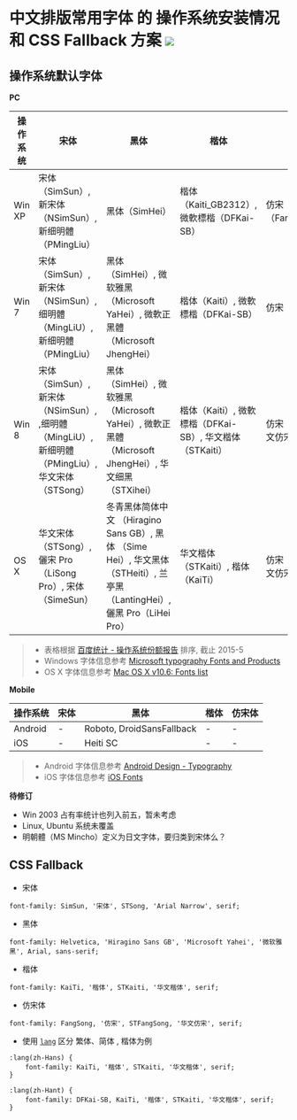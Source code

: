 # 中文排版常用字体 的 操作系统安装情况 和 CSS Fallback 方案 ![](https://img.shields.io/badge/release-no-red.svg?style=flat-square)


## 操作系统默认字体

**PC**

操作系统   | 宋体           | 黑体          | 楷体         | 仿宋体
--------- | ------------- | ------------ | ------------ | -------------
Win XP    | 宋体（SimSun）, 新宋体（NSimSun）, 新细明體（PMingLiu）| 黑体（SimHei） | 楷体（Kaiti_GB2312）, 微軟標楷（DFKai-SB） | 仿宋（Fangsong_GB2312）
Win 7     | 宋体（SimSun）, 新宋体（NSimSun）, 细明體（MingLiU）, 新细明體（PMingLiu） | 黑体（SimHei）, 微软雅黑（Microsoft YaHei）, 微軟正黑體（Microsoft JhengHei） | 楷体（Kaiti）, 微軟標楷（DFKai-SB）| 仿宋（Fangsong）
Win 8     | 宋体（SimSun）, 新宋体（NSimSun）, ,细明體（MingLiU）, 新细明體（PMingLiu）, 华文宋体（STSong）| 黑体（SimHei）, 微软雅黑（Microsoft YaHei）, 微軟正黑體（Microsoft JhengHei）, 华文细黑（STXihei） | 楷体（Kaiti）, 微軟標楷（DFKai-SB）, 华文楷体（STKaiti）| 仿宋（Fangsong）, 华文仿宋（STFangsong）
OS X      | 华文宋体（STSong）,儷宋 Pro（LiSong Pro）, 宋体 （SimeSun）| 冬青黑体简体中文 （Hiragino Sans GB）, 黑体 （Sime Hei）, 华文黑体（STHeiti）, 兰亭黑（LantingHei）, 儷黑 Pro（LiHei Pro） | 华文楷体（STKaiti）, 楷体（KaiTi）| 仿宋（FangSong）, 华文仿宋（STFangsong）

> - 表格根据 [百度统计 - 操作系统份额报告](http://tongji.baidu.com/data/os) 排序, 截止 2015-5
> - Windows 字体信息参考 [Microsoft typography Fonts and Products](http://www.microsoft.com/typography/fonts/product.aspx#Windows)  
> - OS X 字体信息参考 [Mac OS X v10.6: Fonts list](https://support.apple.com/en-us/HT202408)

**Mobile**

操作系统 | 宋体   | 黑体                       | 楷体         | 仿宋体
-------- | ----- | ------------------------- | ------------ | -------------
Android  | -     | Roboto, DroidSansFallback | -            | -
iOS      | -     | Heiti SC                  | -            | -

>  - Android 字体信息参考 [Android Design - Typography](http://developer.android.com/design/style/typography.html)
>  - iOS 字体信息参考 [iOS Fonts](http://iosfonts.com/) 

**待修订**

- Win 2003 占有率统计也列入前五，暂未考虑
- Linux, Ubuntu 系统未覆盖
- 明朝體（MS Mincho）定义为日文字体，要归类到宋体么？

## CSS Fallback

- 宋体

```
font-family: SimSun, '宋体', STSong, 'Arial Narrow', serif;
```

- 黑体

```
font-family: Helvetica, 'Hiragino Sans GB', 'Microsoft Yahei', '微软雅黑', Arial, sans-serif;
```

- 楷体

```
font-family: KaiTi, '楷体', STKaiti, '华文楷体', serif;
```

- 仿宋体

```
font-family: FangSong, '仿宋', STFangSong, '华文仿宋', serif;
```

- 使用 [`lang`](http://www.w3.org/TR/html5/dom.html#the-lang-and-xml:lang-attributes) 区分 繁体、简体 , 楷体为例

```
:lang(zh-Hans) {
    font-family: KaiTi, '楷体', STKaiti, '华文楷体', serif;
}

:lang(zh-Hant) {
    font-family: DFKai-SB, KaiTi, '楷体', STKaiti, '华文楷体', serif;
}
```
